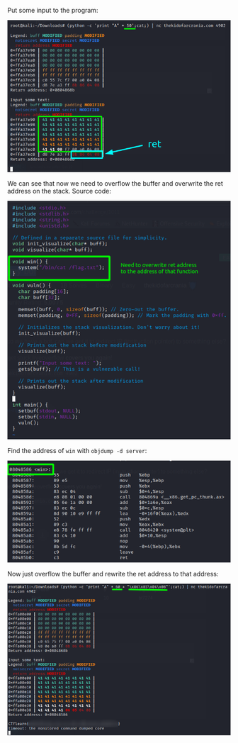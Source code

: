 Put some input to the program:

![begin](screenshots/begin.png)

We can see that now we need to overflow the buffer and overwrite the ret address on the stack.
Source code:

![source](screenshots/source.png)

Find the address of `win` with `objdump -d server`:

![address](screenshots/address.png)

Now just overflow the buffer and rewrite the ret address to that address:

![rewrite](screenshots/rewrite.png)
